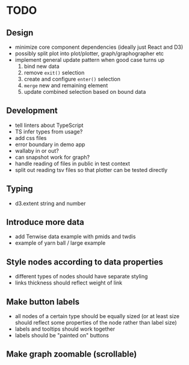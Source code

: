 # TODO

## Design

- minimize core component dependencies (ideally just React and D3)
- possibly split plot into plot/plotter, graph/graphographer etc
- implement general update pattern when good case turns up
  1. bind new data
  2. remove `exit()` selection
  3. create and configure `enter()` selection
  4. `merge` new and remaining element
  5. update combined selection based on bound data

## Development

- tell linters about TypeScript
- TS infer types from usage?
- add css files
- error boundary in demo app
- wallaby in or out?
- can snapshot work for graph?
- handle reading of files in public in test context
- split out reading tsv files so that plotter can be tested directly

## Typing

- d3.extent string and number

## Introduce more data

- add Tenwise data example with pmids and twdis
- example of yarn ball / large example

## Style nodes according to data properties

- different types of nodes should have separate styling
- links thickness should reflect weight of link

## Make button labels

- all nodes of a certain type should be equally sized (or at least size should reflect some properties of the node rather than label size)
- labels and tooltips should work together
- labels should be "painted on" buttons

## Make graph zoomable (scrollable)
